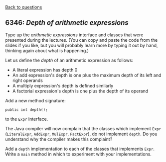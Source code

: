 [Back to questions](../README.md)

## 6346: *Depth of arithmetic expressions*

Type up the *arithmetic expressions* interface and classes that were presented during the lectures.  (You can copy and paste the
code from the slides if you like, but you will probably learn more by
typing it out by hand, thinking again about what is happening.)

Let us define the *depth* of an arithmetic expression as follows:

* A literal expression has depth 0
* An add expression's depth is one plus the maximum depth of its left and right operands
* A multiply expression's depth is defined similarly
* A factorial expression's depth is one plus the depth of its operand

Add a new method signature:

```
public int depth();
```

to the `Expr` interface.

The Java compiler will now complain that the classes which implement
`Expr` (`LiteralExpr`, `AddExpr`,
`MulExpr`, `FactExpr`), do not implement
`depth`.  Do you understand why the compiler makes this
complaint?

Add a `depth` implementation to each of the classes that
implements `Expr`.  Write a `main` method in which
to experiment with your implementations.